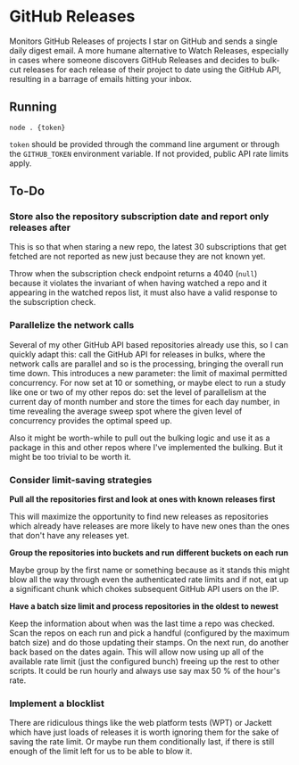 # GitHub Releases

Monitors GitHub Releases of projects I star on GitHub and sends a single daily
digest email. A more humane alternative to Watch Releases, especially in cases
where someone discovers GitHub Releases and decides to bulk-cut releases for
each release of their project to date using the GitHub API, resulting in a
barrage of emails hitting your inbox.

## Running

`node . {token}`

`token` should be provided through the command line argument or through the
`GITHUB_TOKEN` environment variable. If not provided, public API rate limits
apply.

## To-Do

### Store also the repository subscription date and report only releases after

This is so that when staring a new repo, the latest 30 subscriptions that get
fetched are not reported as new just because they are not known yet.

Throw when the subscription check endpoint returns a 4040 (`null`) because it
violates the invariant of when having watched a repo and it appearing in the
watched repos list, it must also have a valid response to the subscription
check.

### Parallelize the network calls

Several of my other GitHub API based repositories already use this, so I can
quickly adapt this: call the GitHub API for releases in bulks, where the
network calls are parallel and so is the processing, bringing the overall
run time down. This introduces a new parameter: the limit of maximal permitted
concurrency. For now set at 10 or something, or maybe elect to run a study like
one or two of my other repos do: set the level of parallelism at the current
day of month number and store the times for each day number, in time revealing
the average sweep spot where the given level of concurrency provides the optimal
speed up.

Also it might be worth-while to pull out the bulking logic and use it as a
package in this and other repos where I've implemented the bulking. But it might
be too trivial to be worth it.

### Consider limit-saving strategies

**Pull all the repositories first and look at ones with known releases first**

This will maximize the opportunity to find new releases as repositories which
already have releases are more likely to have new ones than the ones that don't
have any releases yet.

**Group the repositories into buckets and run different buckets on each run**

Maybe group by the first name or something because as it stands this might blow
all the way through even the authenticated rate limits and if not, eat up a
significant chunk which chokes subsequent GitHub API users on the IP.

**Have a batch size limit and process repositories in the oldest to newest**

Keep the information about when was the last time a repo was checked. Scan the
repos on each run and pick a handful (configured by the maximum batch size) and
do those updating their stamps. On the next run, do another back based on the
dates again. This will allow now using up all of the available rate limit (just
the configured bunch) freeing up the rest to other scripts. It could be run
hourly and always use say max 50 % of the hour's rate.

### Implement a blocklist

There are ridiculous things like the web platform tests (WPT) or Jackett which
have just loads of releases it is worth ignoring them for the sake of saving the
rate limit. Or maybe run them conditionally last, if there is still enough of 
the limit left for us to be able to blow it.
